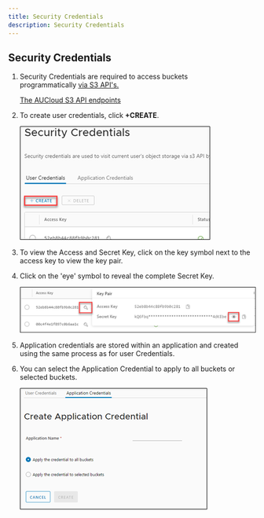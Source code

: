 ```yaml
---
title: Security Credentials
description: Security Credentials
---
```


## Security Credentials

1. Security Credentials are required to access buckets programmatically [via S3 API's.](./accessing_from_an_s3browser.md)

    [The AUCloud S3 API endpoints](../reference_urls.md#s3-storage-endpoints)

1. To create user credentials, click **+CREATE**.

    ![security credentials](./assets/security_credentials.png)

1. To view the Access and Secret Key, click on the key symbol next to the access key to view the key pair.

1. Click on the 'eye' symbol to reveal the complete Secret Key.

    ![security credentials](./assets/security_credentials2.png)

1. Application credentials are stored within an application and created using the same process as for user Credentials.

1. You can select the Application Credential to apply to all buckets or selected buckets.

    ![security credentials](./assets/security_credentials3.png)